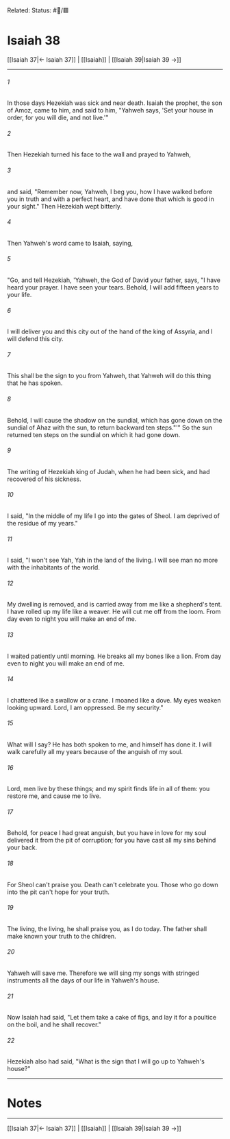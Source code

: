Related:
Status: #📖/🟥
# Isaiah 38

[[Isaiah 37|← Isaiah 37]] | [[Isaiah]] | [[Isaiah 39|Isaiah 39 →]]
***



###### 1 
In those days Hezekiah was sick and near death. Isaiah the prophet, the son of Amoz, came to him, and said to him, "Yahweh says, 'Set your house in order, for you will die, and not live.'" 

###### 2 
Then Hezekiah turned his face to the wall and prayed to Yahweh, 

###### 3 
and said, "Remember now, Yahweh, I beg you, how I have walked before you in truth and with a perfect heart, and have done that which is good in your sight." Then Hezekiah wept bitterly. 

###### 4 
Then Yahweh's word came to Isaiah, saying, 

###### 5 
"Go, and tell Hezekiah, 'Yahweh, the God of David your father, says, "I have heard your prayer. I have seen your tears. Behold, I will add fifteen years to your life. 

###### 6 
I will deliver you and this city out of the hand of the king of Assyria, and I will defend this city. 

###### 7 
This shall be the sign to you from Yahweh, that Yahweh will do this thing that he has spoken. 

###### 8 
Behold, I will cause the shadow on the sundial, which has gone down on the sundial of Ahaz with the sun, to return backward ten steps."'" So the sun returned ten steps on the sundial on which it had gone down. 

###### 9 
The writing of Hezekiah king of Judah, when he had been sick, and had recovered of his sickness. 

###### 10 
I said, "In the middle of my life I go into the gates of Sheol. I am deprived of the residue of my years." 

###### 11 
I said, "I won't see Yah, Yah in the land of the living. I will see man no more with the inhabitants of the world. 

###### 12 
My dwelling is removed, and is carried away from me like a shepherd's tent. I have rolled up my life like a weaver. He will cut me off from the loom. From day even to night you will make an end of me. 

###### 13 
I waited patiently until morning. He breaks all my bones like a lion. From day even to night you will make an end of me. 

###### 14 
I chattered like a swallow or a crane. I moaned like a dove. My eyes weaken looking upward. Lord, I am oppressed. Be my security." 

###### 15 
What will I say? He has both spoken to me, and himself has done it. I will walk carefully all my years because of the anguish of my soul. 

###### 16 
Lord, men live by these things; and my spirit finds life in all of them: you restore me, and cause me to live. 

###### 17 
Behold, for peace I had great anguish, but you have in love for my soul delivered it from the pit of corruption; for you have cast all my sins behind your back. 

###### 18 
For Sheol can't praise you. Death can't celebrate you. Those who go down into the pit can't hope for your truth. 

###### 19 
The living, the living, he shall praise you, as I do today. The father shall make known your truth to the children. 

###### 20 
Yahweh will save me. Therefore we will sing my songs with stringed instruments all the days of our life in Yahweh's house. 

###### 21 
Now Isaiah had said, "Let them take a cake of figs, and lay it for a poultice on the boil, and he shall recover." 

###### 22 
Hezekiah also had said, "What is the sign that I will go up to Yahweh's house?"

---
# Notes


***
[[Isaiah 37|← Isaiah 37]] | [[Isaiah]] | [[Isaiah 39|Isaiah 39 →]]
